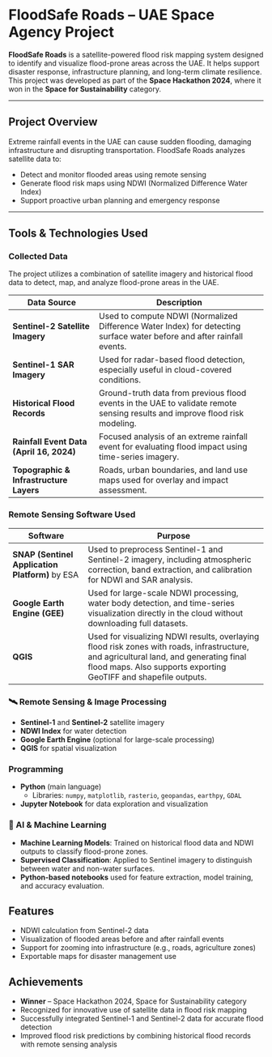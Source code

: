 # FloodSafe Roads – UAE Space Agency Project 

**FloodSafe Roads** is a satellite-powered flood risk mapping system designed to identify and visualize flood-prone areas across the UAE. It helps support disaster response, infrastructure planning, and long-term climate resilience.  
This project was developed as part of the **Space Hackathon 2024**, where it won in the **Space for Sustainability** category.

---

## Project Overview

Extreme rainfall events in the UAE can cause sudden flooding, damaging infrastructure and disrupting transportation. FloodSafe Roads analyzes satellite data to:

- Detect and monitor flooded areas using remote sensing
- Generate flood risk maps using NDWI (Normalized Difference Water Index)
- Support proactive urban planning and emergency response

---

## Tools & Technologies Used

### Collected Data

The project utilizes a combination of satellite imagery and historical flood data to detect, map, and analyze flood-prone areas in the UAE.

| Data Source | Description |
|-------------|-------------|
| **Sentinel-2 Satellite Imagery** | Used to compute NDWI (Normalized Difference Water Index) for detecting surface water before and after rainfall events. |
| **Sentinel-1 SAR Imagery** | Used for radar-based flood detection, especially useful in cloud-covered conditions. |
| **Historical Flood Records** | Ground-truth data from previous flood events in the UAE to validate remote sensing results and improve flood risk modeling. |
| **Rainfall Event Data (April 16, 2024)** | Focused analysis of an extreme rainfall event for evaluating flood impact using time-series imagery. |
| **Topographic & Infrastructure Layers** | Roads, urban boundaries, and land use maps used for overlay and impact assessment. |

###  Remote Sensing Software Used

| Software | Purpose |
|----------|---------|
| **SNAP (Sentinel Application Platform)** by ESA | Used to preprocess Sentinel-1 and Sentinel-2 imagery, including atmospheric correction, band extraction, and calibration for NDWI and SAR analysis. |
| **Google Earth Engine (GEE)** | Used for large-scale NDWI processing, water body detection, and time-series visualization directly in the cloud without downloading full datasets. |
| **QGIS** | Used for visualizing NDWI results, overlaying flood risk zones with roads, infrastructure, and agricultural land, and generating final flood maps. Also supports exporting GeoTIFF and shapefile outputs. |

### 🛰️ Remote Sensing & Image Processing
- **Sentinel-1** and **Sentinel-2** satellite imagery
- **NDWI Index** for water detection
- **Google Earth Engine** (optional for large-scale processing)
- **QGIS** for spatial visualization

### Programming
- **Python** (main language)
  - Libraries: `numpy`, `matplotlib`, `rasterio`, `geopandas`, `earthpy`, `GDAL`
- **Jupyter Notebook** for data exploration and visualization
  
### 🤖 AI & Machine Learning

- **Machine Learning Models**: Trained on historical flood data and NDWI outputs to classify flood-prone zones.
- **Supervised Classification**: Applied to Sentinel imagery to distinguish between water and non-water surfaces.
- **Python-based notebooks** used for feature extraction, model training, and accuracy evaluation.

  
## Features

- NDWI calculation from Sentinel-2 data
- Visualization of flooded areas before and after rainfall events
- Support for zooming into infrastructure (e.g., roads, agriculture zones)
- Exportable maps for disaster management use


## Achievements

-  **Winner** – Space Hackathon 2024, Space for Sustainability category  
-  Recognized for innovative use of satellite data in flood risk mapping  
-  Successfully integrated Sentinel-1 and Sentinel-2 data for accurate flood detection  
-  Improved flood risk predictions by combining historical flood records with remote sensing analysis  



